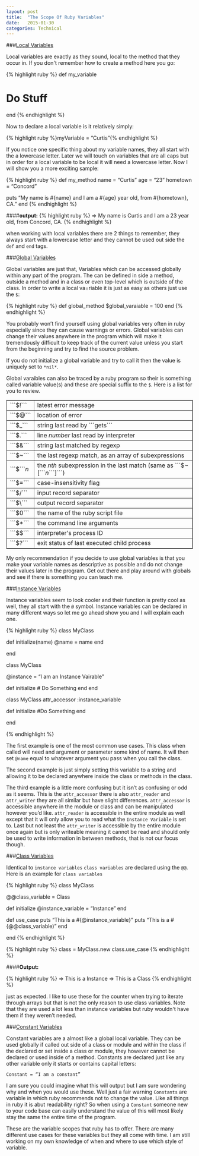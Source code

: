 ```yaml
---
layout: post
title:  "The Scope Of Ruby Variables"
date:   2015-01-30
categories: Technical
---
```



###[Local Variables][Local Variables]


Local variables are exactly as they sound, local to the method that they occur in. If you don't remember how to create a method here you go:


{% highlight ruby %}
def my_variable
  # Do Stuff
end
{% endhighlight %}

Now to declare a local variable is it relatively simply:

{% highlight ruby %}myVariable = “Curtis”{% endhighlight %}


If you notice one specific thing about my variable names, they all start with the a lowercase letter. Later we will touch on variables that are all caps but in order for a local variable to be local it will need a lowercase letter. Now I will show you a more exciting sample:


{% highlight ruby %}
def my_method
  name = “Curtis”
  age = “23”
  hometown = “Concord”

  puts “My name is #{name} and I am a #{age} year old, from #{hometown}, CA.”
end
{% endhighlight %}

####**output:**
{% highlight ruby %}
  =>  My name is Curtis and I am a 23 year old, from Concord, CA.
{% endhighlight %}


when working with local variables there are 2 things to remember, they always start with a lowercase letter and they cannot be used out side the ```def``` and ```end``` tags.


###[Global Variables][Global Variables]


Global variables are just that, Variables which can be accessed globally within any part of the program. The can be defined in side a method, outside a method and in a class or even top-level which is outside of the class. In order to write a local va=riable it is just as easy as others just use the ```$```:

{% highlight ruby %}
def global_method
  $global_varaiable = 100
end
{% endhighlight %}


You probably won’t find yourself using global variables very often in ruby especially since they can cause warnings or errors. Global variables can change their values anywhere in the program which will make it tremendously difficult to keep track of the current value unless you start from the beginning and try to find the source problem.



If you do not initialize a global variable and try to call it then the value is uniquely set to ```*nil*```.



Global varaibles can also be traced by a ruby program so their is something called variable value(s) and these are special suffix to the ```$```. Here is a list for you to review.




<table border="1"><tbody><tr><td>```$!``` </td><td> latest error message </td></tr>
<tr><td>
```$@``` </td><td> location of error </td></tr>
<tr><td>
```$_``` </td><td> string last read by ```gets``` </td></tr>
<tr><td>
```$.``` </td><td> line <em>number</em> last read by interpreter </td></tr>
<tr><td>
```$&amp;``` </td><td> string last matched by regexp </td></tr>
<tr><td>
```$~``` </td><td> the last regexp match, as an array of subexpressions </td></tr>
<tr><td>
```$```<em>n</em> </td><td> the <em>nth</em> subexpression in the last match (same as ```$~[```<em>n</em>```]```) </td></tr>
<tr><td>
```$=``` </td><td> case-insensitivity flag </td></tr>
<tr><td>
```$/``` </td><td> input record separator </td></tr>
<tr><td>
```$\``` </td><td> output record separator </td></tr>
<tr><td>
```$0``` </td><td> the name of the ruby script file </td></tr>
<tr><td>
```$*``` </td><td> the command line arguments </td></tr>
<tr><td>
```$$``` </td><td> interpreter's process ID </td></tr>
<tr><td>
```$?``` </td><td> exit status of last executed child process</td></tr></tbody></table>



My only recommendation if you decide to use global variables is that you make your variable names as descriptive as possible and do not change their values later in the program. Get out there and play around with globals and see if there is something you can teach me.



###[Instance Variables][Instance Variables]


Instance variables seem to look cooler and their function is pretty cool as well, they all start with the ```@``` symbol. Instance variables can be declared in many different ways so let me go ahead show you and I will explain each one.



{% highlight ruby %}
class MyClass

  def initialize(name)
    @name = name
  end

end


class MyClass

  @instance = “I am an Instance Vairable”

  def initialize
    # Do Something
  end
end


class MyClass
attr_accessor  :instance_variable

  def initialize
    #Do Something
  end

end

{% endhighlight %}

The first example is one of the most common use cases. This class when called will need and argument or parameter some kind of name. It will then set ```@name``` equal to whatever argument you pass when you call the class.


The second example is just simply setting this variable to a string and allowing it to be declared anywhere inside the class or methods in the class.


The third example is a little more confusing but it isn’t as confusing or odd as it seems. This is the ```attr_accessor``` there is also ```attr_reader``` and ```attr_writer``` they are all similar but have slight differences. ```attr_accessor``` is accessible anywhere in the module or class and can be manipulated however you’d like. ```attr_reader``` is accessible in the entire module as well except that it will only allow you to read what the ```Instance Variable``` is set to. Last but not least the ```attr_writer``` is accessible by the entire module once again but is only writeable meaning it cannot be read and should only be used to write information in between methods, that is not our focus though.


###[Class Variables][Class Variables]


Identical to ```instance variables``` ```class variables``` are declared using the ```@@```. Here is an example for ```class variables```


{% highlight ruby %}
class MyClass

  @@class_variable = Class

  def initialize
    @instance_variable = “Instance”
  end

  def use_case
    puts “This is a #{@instance_variable}”
    puts “This is a #{@@class_variable)”
  end

end
{% endhighlight %}

{% highlight ruby %}
  class = MyClass.new
  class.use_case
{% endhighlight %}


####**Output:**

{% highlight ruby %}
  =>  This is a Instance
  => This is a Class
{% endhighlight %}


just as expected. I like to use these for the counter when trying to iterate through arrays but that is not the only reason to use class variables. Note that they are used a lot less than instance variables but ruby wouldn't have them if they weren’t needed.


###[Constant Variables][Constant Variables]


Constant variables are a almost like a global local variable. They can be used globally if called out side of a class or module and within the class if the declared or set inside a class or module, they however cannot be declared or used inside of a method. Constants are declared just like any other variable only it starts or contains capital letters:


```
Constant = “I am a constant”
```

I am sure you could imagine what this will output but I am sure wondering why and when you would use these. Well just a fair warning ```Constants``` are variable in which ruby recommends not to change the value. Like all things in ruby it is abut readability right? So when using a ```Constant``` someone new to your code base can easily understand the value of this will most likely stay the same the entire time of the program.


These are the variable scopes that ruby has to offer. There are many different use cases for these variables but they all come with time. I am still working on my own knowledge of when and where to use which style of variable.

[Local Variables]: http://www.techotopia.com/index.php/Ruby_Variable_Scope#Ruby_Local_Variables
[Global Variables]: http://www.techotopia.com/index.php/Ruby_Variable_Scope#Ruby_Global_Variables
[Class Variables]: http://www.techotopia.com/index.php/Ruby_Variable_Scope#Ruby_Class_Variables
[Instance Variables]: http://www.techotopia.com/index.php/Ruby_Variable_Scope#Ruby_Instance_Variables
[Constant Variables]: http://www.techotopia.com/index.php/Ruby_Variable_Scope#Ruby_Constant_Scope